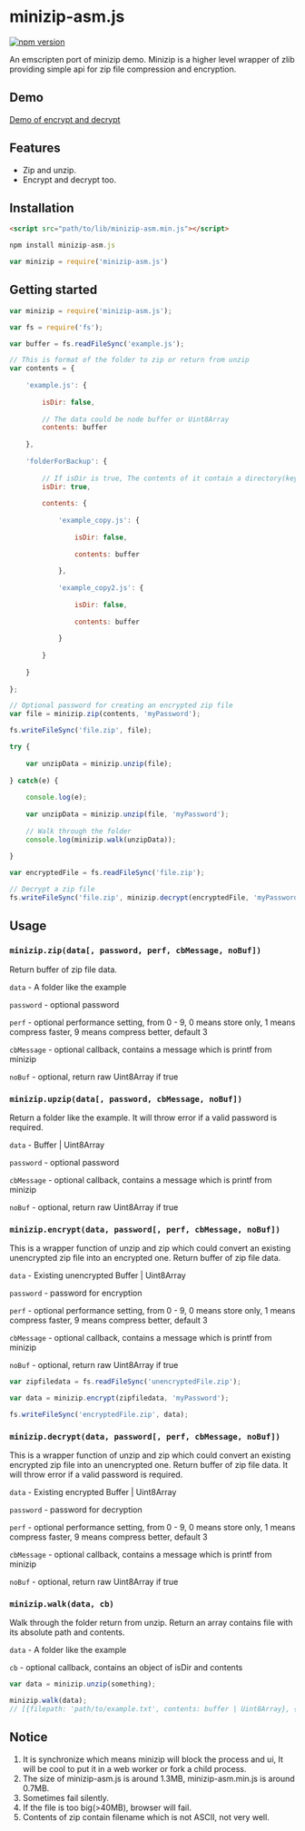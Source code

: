 # minizip-asm.js

[![npm version](https://badge.fury.io/js/minizip-asm.js.svg)](https://badge.fury.io/js/minizip-asm.js)

An emscripten port of minizip demo. Minizip is a higher level wrapper of zlib providing simple api for zip file compression and encryption.

## Demo

[Demo of encrypt and decrypt](https://rf00.github.io/minizip-asm.js/example/)

## Features

* Zip and unzip.
* Encrypt and decrypt too.

## Installation

```html
<script src="path/to/lib/minizip-asm.min.js"></script>
```

```js
npm install minizip-asm.js

var minizip = require('minizip-asm.js')
```

## Getting started

```js
var minizip = require('minizip-asm.js');

var fs = require('fs');

var buffer = fs.readFileSync('example.js');

// This is format of the folder to zip or return from unzip
var contents = {
	
	'example.js': {
		
		isDir: false,
		
		// The data could be node buffer or Uint8Array
		contents: buffer
		
	},
	
	'folderForBackup': {
		
		// If isDir is true, The contents of it contain a directory(keys) instead of file data
		isDir: true,
		
		contents: {
			
			'example_copy.js': {
				
				isDir: false,
				
				contents: buffer
				
			},
			
			'example_copy2.js': {
				
				isDir: false,
				
				contents: buffer
				
			}
			
		}
		
	}
	
};

// Optional password for creating an encrypted zip file
var file = minizip.zip(contents, 'myPassword');

fs.writeFileSync('file.zip', file);

try {
	
	var unzipData = minizip.unzip(file);
	
} catch(e) {
	
	console.log(e);
	
	var unzipData = minizip.unzip(file, 'myPassword');
	
	// Walk through the folder
	console.log(minizip.walk(unzipData));
	
}

var encryptedFile = fs.readFileSync('file.zip');

// Decrypt a zip file
fs.writeFileSync('file.zip', minizip.decrypt(encryptedFile, 'myPassword'));
```

## Usage
### `minizip.zip(data[, password, perf, cbMessage, noBuf])`

Return buffer of zip file data.

`data` - A folder like the example

`password` - optional password

`perf` - optional performance setting, from 0 - 9, 0 means store only, 1 means compress faster, 9 means compress better, default 3

`cbMessage` - optional callback, contains a message which is printf from minizip

`noBuf` - optional, return raw Uint8Array if true

### `minizip.upzip(data[, password, cbMessage, noBuf])`

Return a folder like the example. It will throw error if a valid password is required.

`data` - Buffer | Uint8Array

`password` - optional password

`cbMessage` - optional callback, contains a message which is printf from minizip

`noBuf` - optional, return raw Uint8Array if true

### `minizip.encrypt(data, password[, perf, cbMessage, noBuf])`

This is a wrapper function of unzip and zip which could convert an existing unencrypted zip file into an encrypted one. Return buffer of zip file data.

`data` - Existing unencrypted Buffer | Uint8Array

`password` - password for encryption

`perf` - optional performance setting, from 0 - 9, 0 means store only, 1 means compress faster, 9 means compress better, default 3

`cbMessage` - optional callback, contains a message which is printf from minizip

`noBuf` - optional, return raw Uint8Array if true

```js
var zipfiledata = fs.readFileSync('unencryptedFile.zip');

var data = minizip.encrypt(zipfiledata, 'myPassword');

fs.writeFileSync('encryptedFile.zip', data);
```

### `minizip.decrypt(data, password[, perf, cbMessage, noBuf])`

This is a wrapper function of unzip and zip which could convert an existing encrypted zip file into an unencrypted one. Return buffer of zip file data. It will throw error if a valid password is required.

`data` - Existing encrypted Buffer | Uint8Array

`password` - password for decryption

`perf` - optional performance setting, from 0 - 9, 0 means store only, 1 means compress faster, 9 means compress better, default 3

`cbMessage` - optional callback, contains a message which is printf from minizip

`noBuf` - optional, return raw Uint8Array if true

### `minizip.walk(data, cb)`

Walk through the folder return from unzip. Return an array contains file with its absolute path and contents.

`data` - A folder like the example

`cb` - optional callback, contains an object of isDir and contents

```js
var data = minizip.unzip(something);

minizip.walk(data);
// [{filepath: 'path/to/example.txt', contents: buffer | Uint8Array}, {filepath: 'path/to/example2.txt', contents: buffer | Uint8Array}, ...]
```

## Notice

1. It is synchronize which means minizip will block the process and ui, It will be cool to put it in a web worker or fork a child process.
2. The size of minizip-asm.js is around 1.3MB, minizip-asm.min.js is around 0.7MB.
3. Sometimes fail silently.
4. If the file is too big(>40MB), browser will fail.
5. Contents of zip contain filename which is not ASCII, not very well.
